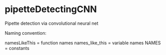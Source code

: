 # pipetteDetectingCNN
Pipette detection via convolutional neural net

Naming convention: 

namesLikeThis = function names
names_like_this = variable names
NAMES = constants
